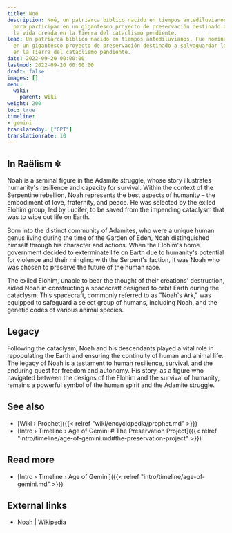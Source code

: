 ```yaml
---
title: Noé
description: Noé, un patriarca bíblico nacido en tiempos antediluvianos. Fue nominado
  para participar en un gigantesco proyecto de preservación destinado a salvaguardar
  la vida creada en la Tierra del cataclismo pendiente.
lead: Un patriarca bíblico nacido en tiempos antediluvianos. Fue nominado para participar
  en un gigantesco proyecto de preservación destinado a salvaguardar la vida creada
  en la Tierra del cataclismo pendiente.
date: 2022-09-20 00:00:00
lastmod: 2022-09-20 00:00:00
draft: false
images: []
menu:
  wiki:
    parent: Wiki
weight: 200
toc: true
timeline:
- gemini
translatedby: ["GPT"]
translationrate: 10
---
```


## In Raëlism 🔯

Noah is a seminal figure in the Adamite struggle, whose story illustrates humanity's resilience and capacity for survival. Within the context of the Serpentine rebellion, Noah represents the best aspects of humanity – the embodiment of love, fraternity, and peace. He was selected by the exiled Elohim group, led by Lucifer, to be saved from the impending cataclysm that was to wipe out life on Earth.

Born into the distinct community of Adamites, who were a unique human genus living during the time of the Garden of Eden, Noah distinguished himself through his character and actions. When the Elohim's home government decided to exterminate life on Earth due to humanity's potential for violence and their mingling with the Serpent's faction, it was Noah who was chosen to preserve the future of the human race.

The exiled Elohim, unable to bear the thought of their creations' destruction, aided Noah in constructing a spacecraft designed to orbit Earth during the cataclysm. This spacecraft, commonly referred to as "Noah's Ark," was equipped to safeguard a select group of humans, including Noah, and the genetic codes of various animal species.

## Legacy

Following the cataclysm, Noah and his descendants played a vital role in repopulating the Earth and ensuring the continuity of human and animal life. The legacy of Noah is a testament to human resilience, survival, and the enduring quest for freedom and autonomy. His story, as a figure who navigated between the designs of the Elohim and the survival of humanity, remains a powerful symbol of the human spirit and the Adamite struggle.

## See also

- [Wiki › Prophet]({{< relref "wiki/encyclopedia/prophet.md" >}})
- [Intro › Timeline › Age of Gemini \# The Preservation Project]({{< relref "intro/timeline/age-of-gemini.md#the-preservation-project" >}})

## Read more

- [Intro › Timeline › Age of Gemini]({{< relref "intro/timeline/age-of-gemini.md" >}})

## External links

- [Noah | Wikipedia](https://en.wikipedia.org/wiki/Noah)
